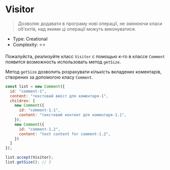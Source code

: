 # Visitor

> Дозволяє додавати в програму нові операції, не змінюючи класи
> об'єктів, над якими ці операції можуть виконуватися.

- Type: Creational
- Complexity: ⭐⭐

Пожалуйста, реализуйте класс `Visitor` с помощью к-го в классе `Comment` 
появится возможность использовать метод `getSize`.

Метод `getSize` дозволить розрахувати кількість вкладених коментарів,
створених за допомогою класу `Comment`.

```js
const list = new Comment({
  id: "comment-1",
  content: "текстовий вміст для коментаря-1",
  children: [
    new Comment({
      id: "comment-1.1",
      content: "текстовий контент для коментаря-1.1",
    }),
    new Comment({
      id: "comment-1.2",
      content: "text content for comment-1.2",
    })
  ]
});

list.accept(Visitor);
list.getSize(); // 3
```
